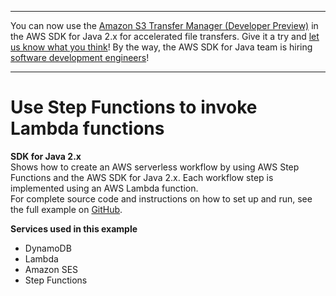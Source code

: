 --------

You can now use the [Amazon S3 Transfer Manager \(Developer Preview\)](https://bit.ly/2WQebiP) in the AWS SDK for Java 2\.x for accelerated file transfers\. Give it a try and [let us know what you think](https://bit.ly/3zT1YYM)\! By the way, the AWS SDK for Java team is hiring [software development engineers](https://github.com/aws/aws-sdk-java-v2/issues/3156)\!

--------

# Use Step Functions to invoke Lambda functions<a name="cross_ServerlessWorkflows_java_topic"></a>

**SDK for Java 2\.x**  
 Shows how to create an AWS serverless workflow by using AWS Step Functions and the AWS SDK for Java 2\.x\. Each workflow step is implemented using an AWS Lambda function\.   
 For complete source code and instructions on how to set up and run, see the full example on [GitHub](https://github.com/awsdocs/aws-doc-sdk-examples/tree/main/javav2/usecases/creating_workflows_stepfunctions)\.   

**Services used in this example**
+ DynamoDB
+ Lambda
+ Amazon SES
+ Step Functions